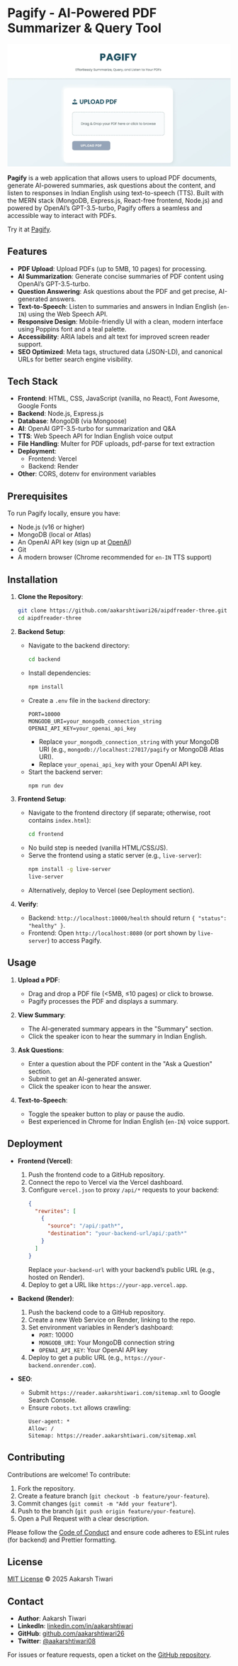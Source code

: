 # Pagify - AI-Powered PDF Summarizer & Query Tool

![Pagify Preview](./images/pagify.webp)

**Pagify** is a web application that allows users to upload PDF documents, generate AI-powered summaries, ask questions about the content, and listen to responses in Indian English using text-to-speech (TTS). Built with the MERN stack (MongoDB, Express.js, React-free frontend, Node.js) and powered by OpenAI’s GPT-3.5-turbo, Pagify offers a seamless and accessible way to interact with PDFs.

Try it at [Pagify](https://pagify.aakarshtiwari.com).

## Features

- **PDF Upload**: Upload PDFs (up to 5MB, 10 pages) for processing.
- **AI Summarization**: Generate concise summaries of PDF content using OpenAI’s GPT-3.5-turbo.
- **Question Answering**: Ask questions about the PDF and get precise, AI-generated answers.
- **Text-to-Speech**: Listen to summaries and answers in Indian English (`en-IN`) using the Web Speech API.
- **Responsive Design**: Mobile-friendly UI with a clean, modern interface using Poppins font and a teal palette.
- **Accessibility**: ARIA labels and alt text for improved screen reader support.
- **SEO Optimized**: Meta tags, structured data (JSON-LD), and canonical URLs for better search engine visibility.

## Tech Stack

- **Frontend**: HTML, CSS, JavaScript (vanilla, no React), Font Awesome, Google Fonts
- **Backend**: Node.js, Express.js
- **Database**: MongoDB (via Mongoose)
- **AI**: OpenAI GPT-3.5-turbo for summarization and Q&A
- **TTS**: Web Speech API for Indian English voice output
- **File Handling**: Multer for PDF uploads, pdf-parse for text extraction
- **Deployment**:
  - Frontend: Vercel
  - Backend: Render
- **Other**: CORS, dotenv for environment variables

## Prerequisites

To run Pagify locally, ensure you have:

- Node.js (v16 or higher)
- MongoDB (local or Atlas)
- An OpenAI API key (sign up at [OpenAI](https://platform.openai.com))
- Git
- A modern browser (Chrome recommended for `en-IN` TTS support)

## Installation

1. **Clone the Repository**:
   ```bash
   git clone https://github.com/aakarshtiwari26/aipdfreader-three.git
   cd aipdfreader-three
   ```

2. **Backend Setup**:
   - Navigate to the backend directory:
     ```bash
     cd backend
     ```
   - Install dependencies:
     ```bash
     npm install
     ```
   - Create a `.env` file in the `backend` directory:
     ```
     PORT=10000
     MONGODB_URI=your_mongodb_connection_string
     OPENAI_API_KEY=your_openai_api_key
     ```
     - Replace `your_mongodb_connection_string` with your MongoDB URI (e.g., `mongodb://localhost:27017/pagify` or MongoDB Atlas URI).
     - Replace `your_openai_api_key` with your OpenAI API key.
   - Start the backend server:
     ```bash
     npm run dev
     ```

3. **Frontend Setup**:
   - Navigate to the frontend directory (if separate; otherwise, root contains `index.html`):
     ```bash
     cd frontend
     ```
   - No build step is needed (vanilla HTML/CSS/JS).
   - Serve the frontend using a static server (e.g., `live-server`):
     ```bash
     npm install -g live-server
     live-server
     ```
   - Alternatively, deploy to Vercel (see Deployment section).

4. **Verify**:
   - Backend: `http://localhost:10000/health` should return `{ "status": "healthy" }`.
   - Frontend: Open `http://localhost:8080` (or port shown by `live-server`) to access Pagify.

## Usage

1. **Upload a PDF**:
   - Drag and drop a PDF file (<5MB, ≤10 pages) or click to browse.
   - Pagify processes the PDF and displays a summary.

2. **View Summary**:
   - The AI-generated summary appears in the "Summary" section.
   - Click the speaker icon to hear the summary in Indian English.

3. **Ask Questions**:
   - Enter a question about the PDF content in the "Ask a Question" section.
   - Submit to get an AI-generated answer.
   - Click the speaker icon to hear the answer.

4. **Text-to-Speech**:
   - Toggle the speaker button to play or pause the audio.
   - Best experienced in Chrome for Indian English (`en-IN`) voice support.

## Deployment

- **Frontend (Vercel)**:
  1. Push the frontend code to a GitHub repository.
  2. Connect the repo to Vercel via the Vercel dashboard.
  3. Configure `vercel.json` to proxy `/api/*` requests to your backend:
     ```json
     {
       "rewrites": [
         {
           "source": "/api/:path*",
           "destination": "your-backend-url/api/:path*"
         }
       ]
     }
     ```
     Replace `your-backend-url` with your backend’s public URL (e.g., hosted on Render).
  4. Deploy to get a URL like `https://your-app.vercel.app`.

- **Backend (Render)**:
  1. Push the backend code to a GitHub repository.
  2. Create a new Web Service on Render, linking to the repo.
  3. Set environment variables in Render’s dashboard:
     - `PORT`: 10000
     - `MONGODB_URI`: Your MongoDB connection string
     - `OPENAI_API_KEY`: Your OpenAI API key
  4. Deploy to get a public URL (e.g., `https://your-backend.onrender.com`).

- **SEO**:
  - Submit `https://reader.aakarshtiwari.com/sitemap.xml` to Google Search Console.
  - Ensure `robots.txt` allows crawling:
    ```
    User-agent: *
    Allow: /
    Sitemap: https://reader.aakarshtiwari.com/sitemap.xml
    ```

## Contributing

Contributions are welcome! To contribute:

1. Fork the repository.
2. Create a feature branch (`git checkout -b feature/your-feature`).
3. Commit changes (`git commit -m "Add your feature"`).
4. Push to the branch (`git push origin feature/your-feature`).
5. Open a Pull Request with a clear description.

Please follow the [Code of Conduct](CODE_OF_CONDUCT.md) and ensure code adheres to ESLint rules (for backend) and Prettier formatting.

## License

[MIT License](LICENSE) © 2025 Aakarsh Tiwari

## Contact

- **Author**: Aakarsh Tiwari
- **LinkedIn**: [linkedin.com/in/aakarshtiwari](https://www.linkedin.com/in/aakarshtiwari/)
- **GitHub**: [github.com/aakarshtiwari26](https://github.com/aakarshtiwari26)
- **Twitter**: [@aakarshtiwari08](https://twitter.com/aakarshtiwari08)

For issues or feature requests, open a ticket on the [GitHub repository](https://github.com/aakarshtiwari26/aipdfreader-three).